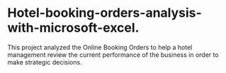 # Hotel-booking-orders-analysis-with-microsoft-excel.
This project analyzed the Online Booking Orders to help a hotel management review the current performance of the business in order to make strategic decisions.
